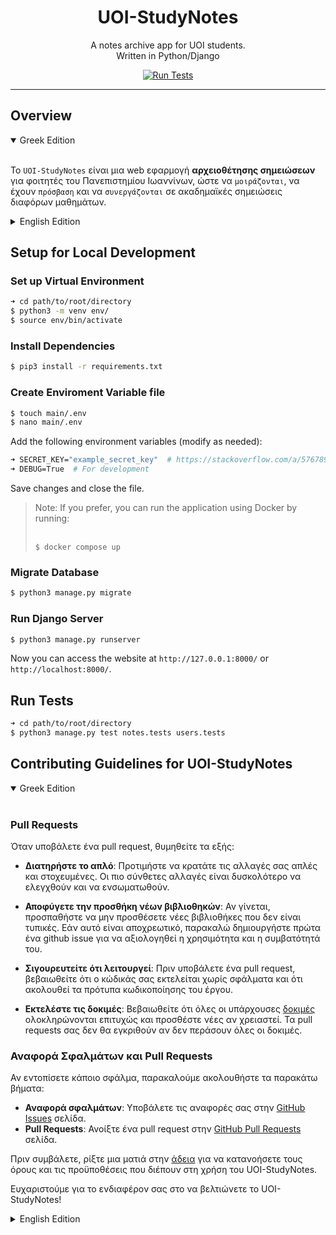 <div align="center">
    <h1>UOI-StudyNotes</h1>
    <p>
        A notes archive app for UOI students.<br>
        Written in Python/Django
    </p>
    <a href="https://github.com/KafetzisThomas/UOI-StudyNotes/actions/workflows/tests.yml">
        <img src = "https://github.com/KafetzisThomas/UOI-studyNotes/actions/workflows/tests.yml/badge.svg" alt="Run Tests"/>
    </a>
</div>

---

## Overview

<details open>
<summary>Greek Edition</summary>
<br>

Το `UOI-StudyNotes` είναι μια web εφαρμογή **αρχειοθέτησης σημειώσεων** για φοιτητές του Πανεπιστημίου Ιωαννίνων, ώστε να `μοιράζονται`, να έχουν `πρόσβαση` και να `συνεργάζονται` σε ακαδημαϊκές σημειώσεις διαφόρων μαθημάτων.

</details>

<details closed>
<summary>English Edition</summary>
<br>

`UOI-StudyNotes` is a **notes archive** app for UOI students to `share`, `access`, and `collaborate` on academic notes across various subjects.

</details>

## Setup for Local Development

### Set up Virtual Environment

```bash
➜ cd path/to/root/directory
$ python3 -m venv env/
$ source env/bin/activate
```

### Install Dependencies

```bash
$ pip3 install -r requirements.txt
```

### Create Enviroment Variable file

```bash
$ touch main/.env
$ nano main/.env
```

Add the following environment variables (modify as needed):
```bash
➜ SECRET_KEY="example_secret_key"  # https://stackoverflow.com/a/57678930
➜ DEBUG=True  # For development
```

Save changes and close the file.

<blockquote>
Note: If you prefer, you can run the application using Docker by running:<br><br>

`$ docker compose up`
</blockquote>

### Migrate Database

```bash
$ python3 manage.py migrate
```

### Run Django Server
```bash
$ python3 manage.py runserver
```

Now you can access the website at `http://127.0.0.1:8000/` or `http://localhost:8000/`.

## Run Tests

```bash
➜ cd path/to/root/directory
$ python3 manage.py test notes.tests users.tests
```

## Contributing Guidelines for UOI-StudyNotes

<details open>
<summary>Greek Edition</summary>
<br>

### Pull Requests
Όταν υποβάλετε ένα pull request, θυμηθείτε τα εξής:

* **Διατηρήστε το απλό**: Προτιμήστε να κρατάτε τις αλλαγές σας απλές και στοχευμένες. Οι πιο σύνθετες αλλαγές είναι δυσκολότερο να ελεγχθούν και να ενσωματωθούν.

* **Αποφύγετε την προσθήκη νέων βιβλιοθηκών**: Αν γίνεται, προσπαθήστε να μην προσθέσετε νέες βιβλιοθήκες που δεν είναι τυπικές. Εάν αυτό είναι αποχρεωτικό, παρακαλώ δημιουργήστε πρώτα ένα github issue για να αξιολογηθεί η χρησιμότητα και η συμβατότητά του.

* **Σιγουρευτείτε ότι λειτουργεί**: Πριν υποβάλετε ένα pull request, βεβαιωθείτε ότι ο κώδικάς σας εκτελείται χωρίς σφάλματα και ότι ακολουθεί τα πρότυπα κωδικοποίησης του έργου.

* **Εκτελέστε τις δοκιμές**: Βεβαιωθείτε ότι όλες οι υπάρχουσες [δοκιμές](#run-tests) ολοκληρώνονται επιτυχώς και προσθέστε νέες αν χρειαστεί. Τα pull requests σας δεν θα εγκριθούν αν δεν περάσουν όλες οι δοκιμές.

### Αναφορά Σφαλμάτων και Pull Requests
Αν εντοπίσετε κάποιο σφάλμα, παρακαλούμε ακολουθήστε τα παρακάτω βήματα:

* **Αναφορά σφαλμάτων**: Υποβάλετε τις αναφορές σας στην [GitHub Issues](https://github.com/KafetzisThomas/UOI-StudyNotes/issues) σελίδα.
* **Pull Requests**: Ανοίξτε ένα pull request στην [GitHub Pull Requests](https://github.com/KafetzisThomas/UOI-StudyNotes/pulls) σελίδα.

Πριν συμβάλετε, ρίξτε μια ματιά στην [άδεια](https://github.com/KafetzisThomas/UOI-StudyNotes/blob/main/LICENSE) για να κατανοήσετε τους όρους και τις προϋποθέσεις που διέπουν στη χρήση του UOI-StudyNotes.

Ευχαριστούμε για το ενδιαφέρον σας στο να βελτιώνετε το UOI-StudyNotes!

</details>

<details closed>
<summary>English Edition</summary>
<br>

### Pull Requests
When submitting a pull request, please keep these points in mind:

* **Simplicity**: Keep your changes straightforward and focused. Complex changes are harder to review and integrate.

* **Avoid Non-Standard Libraries**: Whenever possible, refrain from adding new non-standard libraries. If your idea necessitates one, kindly discuss it first by opening an issue. This helps in evaluating the necessity and compatibility of the library.

* **Ensure It Runs**: Before submitting a pull request, ensure that your code runs without errors and adheres to the project's coding standards.

* **Pass All Tests**: Make sure all existing [tests](#run-tests) pass and add new tests as necessary. Pull requests will not be merged unless all tests pass successfully.

### Filing Bug Reports and Submitting Pull Requests
If you encounter a bug, please follow these steps to report it:

* **Bug Reports**: File bug reports on the [GitHub Issues](https://github.com/KafetzisThomas/UOI-StudyNotes/issues) page.
* **Pull Requests**: Open pull requests on the [GitHub Pull Requests](https://github.com/KafetzisThomas/UOI-StudyNotes/pulls) page.

Before contributing, please review the [License](https://github.com/KafetzisThomas/UOI-StudyNotes/blob/main/LICENSE) to understand the terms and conditions governing the use and distribution of UOI-StudyNotes.

Thank you for your interest in improving UOI-StudyNotes!

</details>
